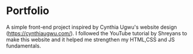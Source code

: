 # Portfolio
A simple front-end project inspired by Cynthia Ugwu's website design (https://cynthiaugwu.com/). I followed the YouTube tutorial by Shreyans to make this website and it helped me strengthen my HTML,CSS and JS fundamentals. 
